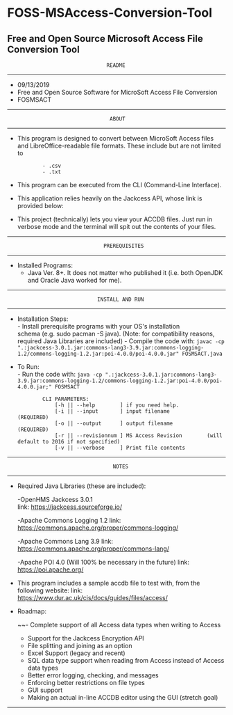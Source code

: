 # FOSS-MSAccess-Conversion-Tool
Free and Open Source Microsoft Access File Conversion Tool
--------------------------------------------------------------------------------
                                    README                                     
--------------------------------------------------------------------------------                                                  
- 09/13/2019                                                                   
- Free and Open Source Software for MicroSoft Access File Conversion                                               
- FOSMSACT                                                  
--------------------------------------------------------------------------------
                                     ABOUT                                     
--------------------------------------------------------------------------------
- This program is designed to convert between MicroSoft Access files and LibreOffice-readable file formats. These include but are not limited to
              
              - .csv
              - .txt
- This program can be executed from the CLI (Command-Line Interface).
       
- This application relies heavily on the Jackcess API, whose link is provided
       below:

- This project (technically) lets you view your ACCDB files. Just run in
       verbose mode and the terminal will spit out the contents of your files.

--------------------------------------------------------------------------------
                                   PREREQUISITES                               
--------------------------------------------------------------------------------
- Installed Programs:                                                          
    - Java Ver. 8+. It does not matter who published it (i.e. both OpenJDK and
        Oracle Java worked for me).
--------------------------------------------------------------------------------
                                 INSTALL AND RUN                               
--------------------------------------------------------------------------------
- Installation Steps:                                                          
              - Install prerequisite programs with your OS's installation      
                schema (e.g. sudo pacman -S java).
                (Note: for compatibility reasons, required Java Libraries are included)
              - Compile the code with: 
```javac -cp ".:jackcess-3.0.1.jar:commons-lang3-3.9.jar:commons-logging-1.2/commons-logging-1.2.jar:poi-4.0.0/poi-4.0.0.jar" FOSMSACT.java```
- To Run:        
              - Run the code with:
```java -cp ".:jackcess-3.0.1.jar:commons-lang3-3.9.jar:commons-logging-1.2/commons-logging-1.2.jar:poi-4.0.0/poi-4.0.0.jar;" FOSMSACT```
              
              CLI PARAMETERS:
                  [-h || --help        ] if you need help.
                  [-i || --input       ] input filename            (REQUIRED)
                  [-o || --output      ] output filename           (REQUIRED)
                  [-r || --revisionnum ] MS Access Revision        (will default to 2016 if not specified)
                  [-v || --verbose     ] Print file contents
--------------------------------------------------------------------------------
                                      NOTES                        
--------------------------------------------------------------------------------
- Required Java Libraries (these are included):

    -OpenHMS Jackcess 3.0.1   
              link: https://jackcess.sourceforge.io/
              
    -Apache Commons Logging 1.2 
              link: https://commons.apache.org/proper/commons-logging/
              
    -Apache Commons Lang 3.9
              link: https://commons.apache.org/proper/commons-lang/
              
    -Apache POI 4.0 (Will 100% be necessary in the future)
              link: https://poi.apache.org/
 
 
- This program includes a sample accdb file to test with, from the following website:
    link: https://www.dur.ac.uk/cis/docs/guides/files/access/
    
- Roadmap:

   ~~- Complete support of all Access data types when writing to Access
   - Support for the Jackcess Encryption API
   - File splitting and joining as an option
   - Excel Support (legacy and recent)
   - SQL data type support when reading from Access instead of Access data types
   - Better error logging, checking, and messages
   - Enforcing better restrictions on file types
   - GUI support
   - Making an actual in-line ACCDB editor using the GUI (stretch goal)
   
--------------------------------------------------------------------------------
